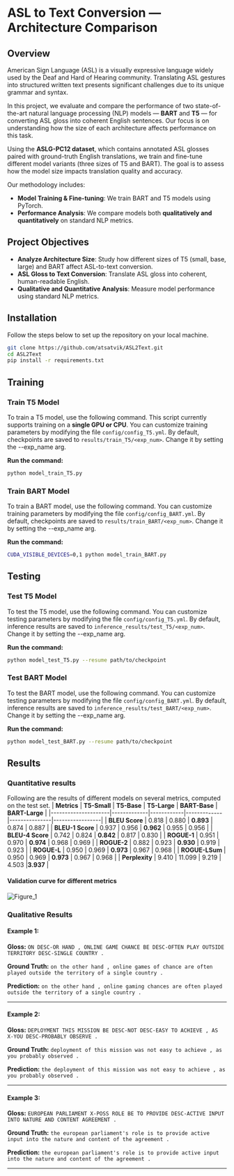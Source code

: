 # **ASL to Text Conversion — Architecture Comparison**

## **Overview**
American Sign Language (ASL) is a visually expressive language widely used by the Deaf and Hard of Hearing community. Translating ASL gestures into structured written text presents significant challenges due to its unique grammar and syntax.

In this project, we evaluate and compare the performance of two state-of-the-art natural language processing (NLP) models — **BART** and **T5** — for converting ASL gloss into coherent English sentences. Our focus is on understanding how the size of each architecture affects performance on this task. 

Using the **ASLG-PC12 dataset**, which contains annotated ASL glosses paired with ground-truth English translations, we train and fine-tune different model variants (three sizes of T5 and BART). The goal is to assess how the model size impacts translation quality and accuracy.

Our methodology includes:
- **Model Training & Fine-tuning**: We train BART and T5 models using PyTorch. 
- **Performance Analysis**: We compare models both **qualitatively and quantitatively** on standard NLP metrics.


## **Project Objectives**
- **Analyze Architecture Size**: Study how different sizes of T5 (small, base, large) and BART affect ASL-to-text conversion.
- **ASL Gloss to Text Conversion**: Translate ASL gloss into coherent, human-readable English.
- **Qualitative and Quantitative Analysis**: Measure model performance using standard NLP metrics.

## **Installation**

Follow the steps below to set up the repository on your local machine.

   ```bash
   git clone https://github.com/atsatvik/ASL2Text.git
   cd ASL2Text
   pip install -r requirements.txt
  ```

## **Training**

### **Train T5 Model**
To train a T5 model, use the following command. This script currently supports training on a **single GPU or CPU**. You can customize training parameters by modifying the file `config/config_T5.yml`. By default, checkpoints are saved to `results/train_T5/<exp_num>`. Change it by setting the --exp_name arg.

**Run the command:**
```bash
python model_train_T5.py
```
### **Train BART Model**
To train a BART model, use the following command. You can customize training parameters by modifying the file `config/config_BART.yml`. By default, checkpoints are saved to `results/train_BART/<exp_num>`. Change it by setting the --exp_name arg.

**Run the command:**
```bash
CUDA_VISIBLE_DEVICES=0,1 python model_train_BART.py
```


## **Testing**

### **Test T5 Model**
To test the T5 model, use the following command. You can customize testing parameters by modifying the file `config/config_T5.yml`. By default, inference results are saved to `inference_results/test_T5/<exp_num>`. Change it by setting the --exp_name arg.

**Run the command:**
```bash
python model_test_T5.py --resume path/to/checkpoint 
```
### **Test BART Model**
To test the BART model, use the following command. You can customize testing parameters by modifying the file `config/config_BART.yml`. By default, inference results are saved to `inference_results/test_BART/<exp_num>`. Change it by setting the --exp_name arg.

**Run the command:**
```bash
python model_test_BART.py --resume path/to/checkpoint 
```

## **Results**
### **Quantitative results**
Following are the results of different models on several metrics, computed on the test set.
| **Metrics**         | **T5-Small** | **T5-Base** | **T5-Large** | **BART-Base** | **BART-Large** |
|---------------------|-------------|------------|-------------|---------------|-----------------|
| **BLEU Score**      | 0.818       | 0.880      | **0.893**       | 0.874         | 0.887           |
| **BLEU-1 Score**    | 0.937       | 0.956      | **0.962**       | 0.955         | 0.956           |
| **BLEU-4 Score**    | 0.742       | 0.824      | **0.842**       | 0.817         | 0.830           |
| **ROGUE-1**         | 0.951       | 0.970      | **0.974**       | 0.968         | 0.969           |
| **ROGUE-2**         | 0.882       | 0.923      | **0.930**       | 0.919         | 0.923           |
| **ROGUE-L**         | 0.950       | 0.969      | **0.973**       | 0.967         | 0.968           |
| **ROGUE-LSum**      | 0.950       | 0.969      | **0.973**      | 0.967         | 0.968           |
| **Perplexity**      | 9.410       | 11.099     | 9.219       | 4.503         |**3.937**          |

#### **Validation curve for different metrics**
![Figure_1](https://github.com/user-attachments/assets/3de381d8-befc-4891-823f-9669c9855540)




### Qualitative Results

#### Example 1:
**Gloss:** 
`ON DESC-OR HAND , ONLINE GAME CHANCE BE DESC-OFTEN PLAY OUTSIDE TERRITORY DESC-SINGLE COUNTRY .`

**Ground Truth:** 
`on the other hand , online games of chance are often played outside the territory of a single country .`

**Prediction:** 
`on the other hand , online gaming chances are often played outside the territory of a single country .`

---

#### Example 2:
**Gloss:** 
`DEPLOYMENT THIS MISSION BE DESC-NOT DESC-EASY TO ACHIEVE , AS X-YOU DESC-PROBABLY OBSERVE .`

**Ground Truth:** 
`deployment of this mission was not easy to achieve , as you probably observed .`

**Prediction:** 
`the deployment of this mission was not easy to achieve , as you probably observed .`

---

#### Example 3:
**Gloss:** 
`EUROPEAN PARLIAMENT X-POSS ROLE BE TO PROVIDE DESC-ACTIVE INPUT INTO NATURE AND CONTENT AGREEMENT .`

**Ground Truth:** 
`the european parliament's role is to provide active input into the nature and content of the agreement .`

**Prediction:** 
`the european parliament's role is to provide active input into the nature and content of the agreement .`

---


 






